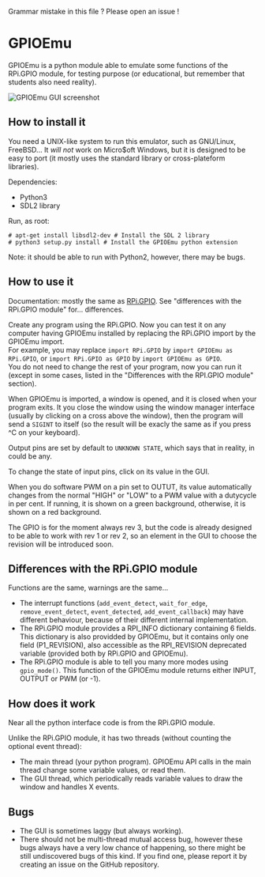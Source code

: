 Grammar mistake in this file ? Please open an issue !

# GPIOEmu

GPIOEmu is a python module able to emulate some functions of the RPi.GPIO module, for testing purpose (or educational, but remember that students also need reality).

![GPIOEmu GUI screenshot](https://raw.githubusercontent.com/paly2/GPIOEmu/master/screenshot.png)

## How to install it

You need a UNIX-like system to run this emulator, such as GNU/Linux, FreeBSD... It *will not* work on Micro$oft Windows, but it is designed to be easy to port (it mostly uses the standard library or cross-plateform libraries).

Dependencies:
* Python3
* SDL2 library

Run, as root:
```
# apt-get install libsdl2-dev # Install the SDL 2 library
# python3 setup.py install # Install the GPIOEmu python extension
```

Note: it should be able to run with Python2, however, there may be bugs.

## How to use it

Documentation: mostly the same as [RPi.GPIO](https://sourceforge.net/p/raspberry-gpio-python/wiki/Home/). See "differences with the RPi.GPIO module" for... differences.

Create any program using the RPi.GPIO. Now you can test it on any computer having GPIOEmu installed by replacing the RPi.GPIO import by the GPIOEmu import.  
For example, you may replace `import RPi.GPIO` by `import GPIOEmu as RPi.GPIO`, or `import RPi.GPIO as GPIO` by `import GPIOEmu as GPIO`.  
You do not need to change the rest of your program, now you can run it (except in some cases, listed in the "Differences with the RPI.GPIO module" section).

When GPIOEmu is imported, a window is opened, and it is closed when your program exits. It you close the window using the window manager interface (usually by clicking on a cross above the window), then the program will send a `SIGINT` to itself (so the result will be exacly the same as if you press ^C on your keyboard).

Output pins are set by default to `UNKNOWN STATE`, which says that in reality, in could be any.

To change the state of input pins, click on its value in the GUI.

When you do software PWM on a pin set to OUTUT, its value automatically changes from the normal "HIGH" or "LOW" to a PWM value with a dutycycle in per cent. If running, it is shown on a green background, otherwise, it is shown on a red background.

The GPIO is for the moment always rev 3, but the code is already designed to be able to work with rev 1 or rev 2, so an element in the GUI to choose the revision will be introduced soon.

## Differences with the RPi.GPIO module

Functions are the same, warnings are the same...

* The interrupt functions (`add_event_detect`, `wait_for_edge`, `remove_event_detect`, `event_detected`, `add_event_callback`) may have different behaviour, because of their different internal implementation.
* The RPi.GPIO module provides a RPI_INFO dictionary containing 6 fields. This dictionary is also providded by GPIOEmu, but it contains only one field (P1_REVISION), also accessible as the RPI_REVISION deprecated variable (provided both by RPi.GPIO and GPIOEmu).
* The RPi.GPIO module is able to tell you many more modes using `gpio_mode()`. This function of the GPIOEmu module returns either INPUT, OUTPUT or PWM (or -1).

## How does it work

Near all the python interface code is from the RPi.GPIO module.

Unlike the RPi.GPIO module, it has two threads (without counting the optional event thread):
* The main thread (your python program). GPIOEmu API calls in the main thread change some variable values, or read them.
* The GUI thread, which periodically reads variable values to draw the window and handles X events.

## Bugs

* The GUI is sometimes laggy (but always working).
* There should not be multi-thread mutual access bug, however these bugs always have a very low chance of happening, so there might be still undiscovered bugs of this kind. If you find one, please report it by creating an issue on the GitHub repository.
